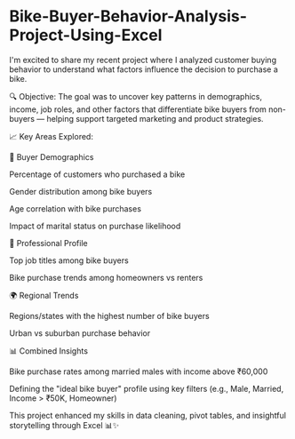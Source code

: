 # Bike-Buyer-Behavior-Analysis-Project-Using-Excel

I'm excited to share my recent project where I analyzed customer buying behavior to understand what factors influence the decision to purchase a bike.

🔍 Objective:
The goal was to uncover key patterns in demographics, income, job roles, and other factors that differentiate bike buyers from non-buyers — helping support targeted marketing and product strategies.

📈 Key Areas Explored:

🎯 Buyer Demographics

Percentage of customers who purchased a bike

Gender distribution among bike buyers

Age correlation with bike purchases

Impact of marital status on purchase likelihood

💼 Professional Profile

Top job titles among bike buyers

Bike purchase trends among homeowners vs renters

🌍 Regional Trends

Regions/states with the highest number of bike buyers

Urban vs suburban purchase behavior

📊 Combined Insights

Bike purchase rates among married males with income above ₹60,000

Defining the "ideal bike buyer" profile using key filters (e.g., Male, Married, Income > ₹50K, Homeowner)

This project enhanced my skills in data cleaning, pivot tables, and insightful storytelling through Excel 📊✨
